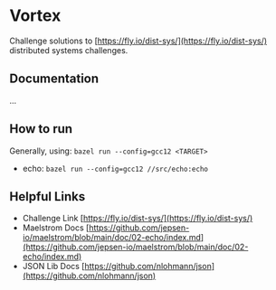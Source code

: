 # Vortex

Challenge solutions to [https://fly.io/dist-sys/](https://fly.io/dist-sys/) distributed systems challenges.

## Documentation

...

## How to run

Generally, using: `bazel run --config=gcc12 <TARGET>`
- echo: `bazel run --config=gcc12 //src/echo:echo`

## Helpful Links

- Challenge Link [https://fly.io/dist-sys/](https://fly.io/dist-sys/)
- Maelstrom Docs [https://github.com/jepsen-io/maelstrom/blob/main/doc/02-echo/index.md](https://github.com/jepsen-io/maelstrom/blob/main/doc/02-echo/index.md)
- JSON Lib Docs [https://github.com/nlohmann/json](https://github.com/nlohmann/json)

